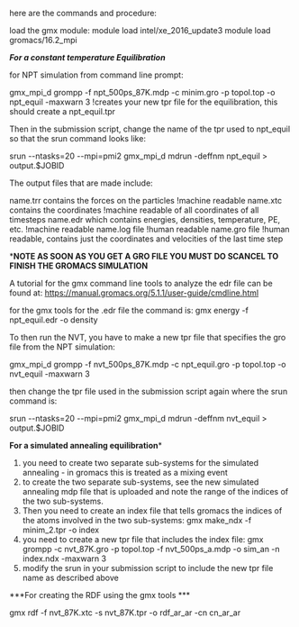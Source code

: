 here are the commands and procedure:

load the gmx module: module load intel/xe_2016_update3 module load gromacs/16.2_mpi

***For a constant temperature Equilibration***

for NPT simulation from command line prompt:

gmx_mpi_d grompp -f npt_500ps_87K.mdp -c minim.gro -p topol.top -o npt_equil -maxwarn 3  !creates your new tpr file for the equilibration, this should create a npt_equil.tpr

Then in the submission script, change the name of the tpr used to npt_equil so that the srun command looks like:

srun --ntasks=20 --mpi=pmi2 gmx_mpi_d mdrun -deffnm npt_equil > output.$JOBID

The output files that are made include:

name.trr contains the forces on the particles  !machine readable
name.xtc contains the coordinates  !machine readable of all coordinates of all timesteps
name.edr which contains energies, densities, temperature, PE, etc. !machine readable
name.log file  !human readable
name.gro file !human readable, contains just the coordinates and velocities of the last time step 

*****NOTE AS SOON AS YOU GET A GRO FILE YOU MUST DO SCANCEL TO FINISH THE GROMACS SIMULATION****


A tutorial for the gmx command line tools to analyze the edr file can be found at: https://manual.gromacs.org/5.1.1/user-guide/cmdline.html

for the gmx tools for the .edr file the command is: gmx energy -f npt_equil.edr -o density

To then run the NVT, you have to make a new tpr file that specifies the gro file from the NPT simulation:

gmx_mpi_d grompp -f nvt_500ps_87K.mdp -c npt_equil.gro -p topol.top -o nvt_equil -maxwarn 3 

then change the tpr file used in the submission script again where the srun command is:

srun --ntasks=20 --mpi=pmi2 gmx_mpi_d mdrun -deffnm nvt_equil > output.$JOBID

**For a simulated annealing equilibration***

1) you need to create two separate sub-systems for the simulated annealing - in gromacs this is treated as a mixing event
2) to create the two separate sub-systems, see the new simulated annealing mdp file that is uploaded and note the range of the indices of the two sub-systems.
3) Then you need to create an index file that tells gromacs the indices of the atoms involved in the two sub-systems:
gmx make_ndx -f minim_2.tpr -o index
4) you need to create a new tpr file that includes the index file:
gmx grompp -c nvt_87K.gro -p topol.top -f nvt_500ps_a.mdp -o sim_an -n index.ndx -maxwarn 3
5) modify the srun in your submission script to include the new tpr file name as described above

***For creating the RDF using the gmx tools ***

gmx rdf -f nvt_87K.xtc -s nvt_87K.tpr -o rdf_ar_ar -cn cn_ar_ar
